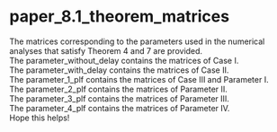 # paper_8.1_theorem_matrices

The matrices corresponding to the parameters used in the numerical analyses that satisfy Theorem 4 and 7 are provided.  
The parameter_without_delay contains the matrices of Case Ⅰ.  
The parameter_with_delay contains the matrices of Case Ⅱ.  
The parameter_1_plf contains the matrices of Case Ⅲ and Parameter Ⅰ.  
The parameter_2_plf contains the matrices of Parameter Ⅱ.  
The parameter_3_plf contains the matrices of Parameter Ⅲ.  
The parameter_4_plf contains the matrices of Parameter Ⅳ.  
Hope this helps!

